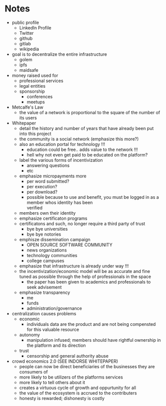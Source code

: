 # Notes

* public profile
    * LinkedIn Profile
    * Twitter
    * github
    * gitlab
    * wikipedia
* goal is to decentralize the entire infrastructure
    * golem
    * ipfs
    * maidsafe
* money raised used for
    * professional services
    * legal entities
    * sponsorship
        * conferences
        * meetups
 * Metcalfe's Law
     * the value of a network is proportional to the square of the 
       number of its users
* Whitepaper
    * detail the history and number of years that have already
      been put into this project
    * the community is a social network (emphasize this more?)
    * also an education portal for technology !!!
        * education could be free.. adds value to the network !!!
        * hell why not even get paid to be educated on the 
          platform?
     * label the various forms of incentivization
         * answering questions
         * etc
     * emphasize micropayments more
         * per word submitted?
         * per execution?
         * per download?
         * possible because to use and benefit, you must be 
           logged in as a member whos identity has been  
           verified
     * members own their identity
     * emphasize certificaton programs
     * certificatons and such, no longer require a third party of 
       trust
         * bye bye universities
         * bye bye notories
     * emphisze dissemination campaign
         * OPEN SOURCE SOFTWARE COMMUNITY
         * news organizations
         * technology communities
         * college campuses
     * emphasize that infrastructure is already under way !!!
     * the incentivization/economic model will be as accurate and 
       fine tuned as possible through the help of professionals in 
       the space
         * the paper has been given to academics and 
           professionals to seek advisement
    * emphasize transparency
        * me
        * funds
        * administration/governance
* centralization causes problems
    * economic
        * individuals data are the product and are not being 
          compensted for this valuable resource
    * autonomy
        * manipulation infused; members should have rightful 
          ownership in the platform and its direction
    * trust
        * censorship and general authority abuse
* crowd economics 2.0 (SEE INDORSE WHITEPAPER)
    * people can now be direct beneficiaries of the businesses 
      they are consumers of
    * more likely to be utilizers of the platforms services
    * more likely to tell others about it
    * creates a virtuous cycle of growth and oppurtunity for all
    * the value of the ecosystem is accrued to the contributers
    * honesty is rewarded; dishonesty is costly


























































